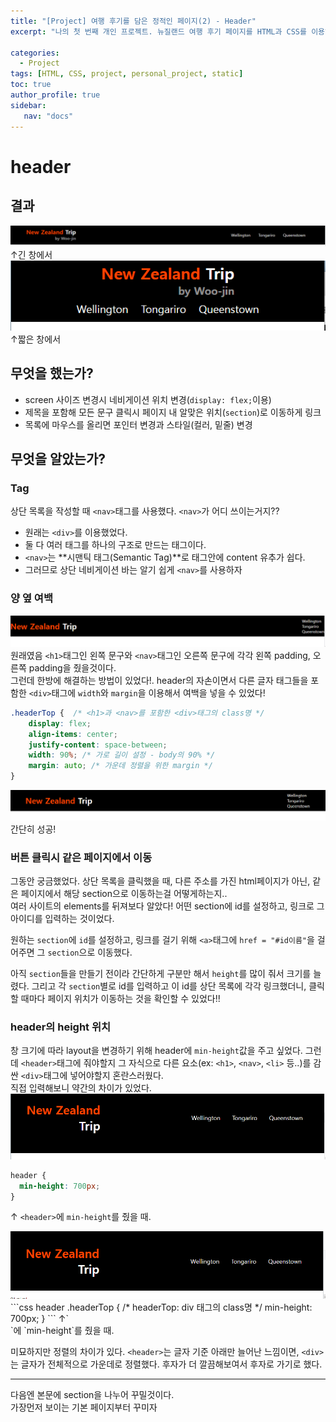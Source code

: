 ```yaml
---
title: "[Project] 여행 후기를 담은 정적인 페이지(2) - Header"
excerpt: "나의 첫 번째 개인 프로젝트. 뉴질랜드 여행 후기 페이지를 HTML과 CSS를 이용해 정적인 웹 페이지로 만들어보자."

categories: 
  - Project
tags: [HTML, CSS, project, personal_project, static]
toc: true
author_profile: true 
sidebar:
   nav: "docs"
---
```

# header
## 결과
<img src="/assets/images/20221020/headercomplete.png"> <br> ↑긴 창에서 <br>
<img src="/assets/images/20221020/headercompletemini.png"> <br> ↑짧은 창에서

## 무엇을 했는가?
- screen 사이즈 변경시 네비게이션 위치 변경(`display: flex;`이용)
- 제목을 포함해 모든 문구 클릭시 페이지 내 알맞은 위치(`section`)로 이동하게 링크
- 목록에 마우스를 올리면 포인터 변경과 스타일(컬러, 밑줄) 변경

## 무엇을 알았는가?
### <nav> Tag
상단 목록을 작성할 때 `<nav>`태그를 사용했다. `<nav>`가 어디 쓰이는거지??
- 원래는 `<div>`를 이용했었다.
- 둘 다 여러 태그를 하나의 구조로 만드는 태그이다.
- `<nav>`는 **시맨틱 태그(Semantic Tag)**로 태그안에 content 유추가 쉽다.
- 그러므로 상단 네비게이션 바는 알기 쉽게 `<nav>`를 사용하자

### 양 옆 여백
<img src="/assets/images/20221020/header1.png"><br>
원래였음 `<h1>`태그인 왼쪽 문구와 `<nav>`태그인 오른쪽 문구에 각각 왼쪽 padding, 오른쪽 padding을 줬을것이다. <br> 그런데 한방에 해결하는 방법이 있었다!. header의 자손이면서 다른 글자 태그들을 포함한 `<div>`태그에 `width`와 `margin`을 이용해서 여백을 넣을 수 있었다!
```css
.headerTop {  /* <h1>과 <nav>를 포함한 <div>태그의 class명 */
    display: flex;
    align-items: center;
    justify-content: space-between;
    width: 90%; /* 가로 길이 설정 - body의 90% */
    margin: auto; /* 가운데 정렬을 위한 margin */
}
```
<img src="/assets/images/20221020/header2.png"><br> 간단히 성공!

### 버튼 클릭시 같은 페이지에서 이동
그동안 궁금했었다. 상단 목록을 클릭했을 때, 다른 주소를 가진 html페이지가 아닌, 같은 페이지에서 해당 section으로 이동하는걸 어떻게하는지..<br> 여러 사이트의 elements를 뒤져보다 알았다! 어떤 section에 id를 설정하고, 링크로 그 아이디를 입력하는 것이었다.<br>

원하는 `section`에 `id`를 설정하고, 링크를 걸기 위해 `<a>`태그에 `href = "#id이름"`을 걸어주면 그 `section`으로 이동했다. <br> 

아직 `section`들을 만들기 전이라 간단하게 구분만 해서 `height`를 많이 줘서 크기를 늘렸다. 그리고 각 `section`별로 id를 입력하고 이 id를 상단 목록에 각각 링크했더니, 클릭할 때마다 페이지 위치가 이동하는 것을 확인할 수 있었다!!

### header의 height 위치
창 크기에 따라 layout을 변경하기 위해 header에 `min-height`값을 주고 싶었다. 그런데 `<header>`태그에 줘야할지 그 자식으로 다른 요소(ex: `<h1>`, `<nav>`, `<li>` 등..)를 감싼 `<div>`태그에 넣어야할지 혼란스러웠다. <br> 직접 입력해보니 약간의 차이가 있었다.
<img src="/assets/images/20221020/header3.png">
```css
header {
  min-height: 700px;
}
```
↑ `<header>`에 `min-height`를 줬을 때.<br>

<img src="/assets/images/20221020/header4.png">
```css
header .headerTop { /* headerTop: div 태그의 class명 */
  min-height: 700px;
}
```
↑`<div>`에 `min-height`를 줬을 때.<br>


미묘하지만 정렬의 차이가 있다. `<header>`는 글자 기준 아래만 늘어난 느낌이면, `<div>`는 글자가 전체적으로 가운데로 정렬했다. 후자가 더 깔끔해보여서 후자로 가기로 했다.

---

다음엔 본문에 section을 나누어 꾸밀것이다. <br> 가장먼저 보이는 기본 페이지부터 꾸미자